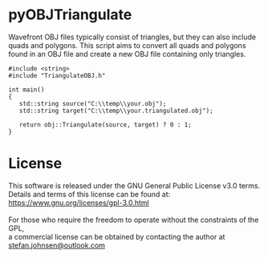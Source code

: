 # pyOBJTriangulate
Wavefront OBJ files typically consist of triangles, but they can also include quads and polygons. This script aims to convert all quads and polygons found in an OBJ file and create a new OBJ file containing only triangles.

```
#include <string>
#include "TriangulateOBJ.h"

int main()
{
   std::string source("C:\\temp\\your.obj");
   std::string target("C:\\temp\\your.triangulated.obj");

   return obj::Triangulate(source, target) ? 0 : 1;
}
```

# License
This software is released under the GNU General Public License v3.0 terms.<br> 
Details and terms of this license can be found at: https://www.gnu.org/licenses/gpl-3.0.html<br><br>
For those who require the freedom to operate without the constraints of the GPL,<br>
a commercial license can be obtained by contacting the author at stefan.johnsen@outlook.com

